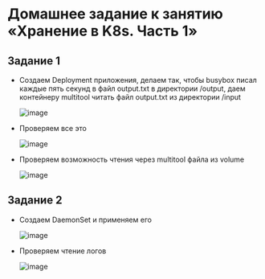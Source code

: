 # Домашнее задание к занятию «Хранение в K8s. Часть 1»

## Задание 1

- Создаем Deployment приложения, делаем так, чтобы busybox писал каждые пять секунд в файл output.txt в директории /output, даем контейнеру multitool читать файл output.txt из директории /input

  ![image](https://github.com/user-attachments/assets/b481d145-984f-4a3f-8e15-1c00d77f2f04)

- Проверяем все это

  ![image](https://github.com/user-attachments/assets/0f530089-0dd1-478a-8f0a-0cb5584b40f7)

- Проверяем возможность чтения через multitool файла из volume

  ![image](https://github.com/user-attachments/assets/812a56e0-007b-416e-a70d-48f21b8f9968)

## Задание 2

- Создаем DaemonSet и применяем его

  ![image](https://github.com/user-attachments/assets/7fa35e24-775e-43e1-97bb-8b5697a66ef2)

- Проверяем чтение логов

  ![image](https://github.com/user-attachments/assets/8feb51ad-b2e1-45f5-8f4d-0fab066bbbdb)
